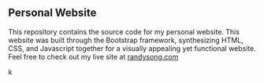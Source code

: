 Personal Website
-----

This repository contains the source code for my personal website. This website was built through the Bootstrap framework, synthesizing HTML, CSS, and Javascript together for a visually appealing yet functional website. Feel free to check out my live site at <a href="https://randysong.com">randysong.com</a>

k

